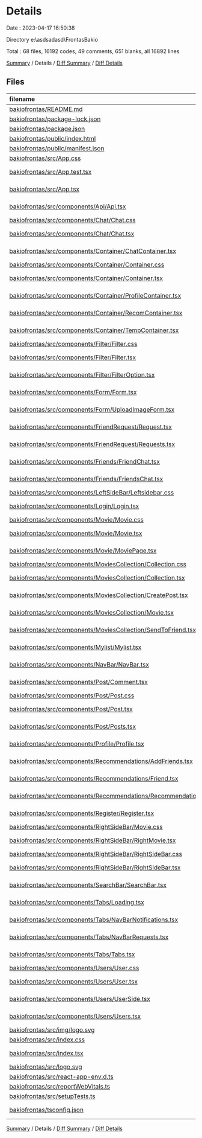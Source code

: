 # Details

Date : 2023-04-17 16:50:38

Directory e:\\asdsadasd\\FrontasBakio

Total : 68 files,  16192 codes, 49 comments, 651 blanks, all 16892 lines

[Summary](results.md) / Details / [Diff Summary](diff.md) / [Diff Details](diff-details.md)

## Files
| filename | language | code | comment | blank | total |
| :--- | :--- | ---: | ---: | ---: | ---: |
| [bakiofrontas/README.md](/bakiofrontas/README.md) | Markdown | 26 | 0 | 21 | 47 |
| [bakiofrontas/package-lock.json](/bakiofrontas/package-lock.json) | JSON | 12,561 | 0 | 1 | 12,562 |
| [bakiofrontas/package.json](/bakiofrontas/package.json) | JSON | 53 | 0 | 1 | 54 |
| [bakiofrontas/public/index.html](/bakiofrontas/public/index.html) | HTML | 20 | 23 | 1 | 44 |
| [bakiofrontas/public/manifest.json](/bakiofrontas/public/manifest.json) | JSON | 25 | 0 | 1 | 26 |
| [bakiofrontas/src/App.css](/bakiofrontas/src/App.css) | CSS | 33 | 0 | 7 | 40 |
| [bakiofrontas/src/App.test.tsx](/bakiofrontas/src/App.test.tsx) | TypeScript JSX | 8 | 0 | 2 | 10 |
| [bakiofrontas/src/App.tsx](/bakiofrontas/src/App.tsx) | TypeScript JSX | 12 | 0 | 3 | 15 |
| [bakiofrontas/src/components/Api/Api.tsx](/bakiofrontas/src/components/Api/Api.tsx) | TypeScript JSX | 54 | 0 | 11 | 65 |
| [bakiofrontas/src/components/Chat/Chat.css](/bakiofrontas/src/components/Chat/Chat.css) | CSS | 27 | 0 | 3 | 30 |
| [bakiofrontas/src/components/Chat/Chat.tsx](/bakiofrontas/src/components/Chat/Chat.tsx) | TypeScript JSX | 106 | 1 | 30 | 137 |
| [bakiofrontas/src/components/Container/ChatContainer.tsx](/bakiofrontas/src/components/Container/ChatContainer.tsx) | TypeScript JSX | 94 | 0 | 5 | 99 |
| [bakiofrontas/src/components/Container/Container.css](/bakiofrontas/src/components/Container/Container.css) | CSS | 21 | 0 | 4 | 25 |
| [bakiofrontas/src/components/Container/Container.tsx](/bakiofrontas/src/components/Container/Container.tsx) | TypeScript JSX | 58 | 0 | 2 | 60 |
| [bakiofrontas/src/components/Container/ProfileContainer.tsx](/bakiofrontas/src/components/Container/ProfileContainer.tsx) | TypeScript JSX | 57 | 0 | 4 | 61 |
| [bakiofrontas/src/components/Container/RecomContainer.tsx](/bakiofrontas/src/components/Container/RecomContainer.tsx) | TypeScript JSX | 93 | 0 | 7 | 100 |
| [bakiofrontas/src/components/Container/TempContainer.tsx](/bakiofrontas/src/components/Container/TempContainer.tsx) | TypeScript JSX | 122 | 0 | 6 | 128 |
| [bakiofrontas/src/components/Filter/Filter.css](/bakiofrontas/src/components/Filter/Filter.css) | CSS | 7 | 0 | 0 | 7 |
| [bakiofrontas/src/components/Filter/Filter.tsx](/bakiofrontas/src/components/Filter/Filter.tsx) | TypeScript JSX | 42 | 0 | 14 | 56 |
| [bakiofrontas/src/components/Filter/FilterOption.tsx](/bakiofrontas/src/components/Filter/FilterOption.tsx) | TypeScript JSX | 19 | 0 | 4 | 23 |
| [bakiofrontas/src/components/Form/Form.tsx](/bakiofrontas/src/components/Form/Form.tsx) | TypeScript JSX | 31 | 0 | 4 | 35 |
| [bakiofrontas/src/components/Form/UploadImageForm.tsx](/bakiofrontas/src/components/Form/UploadImageForm.tsx) | TypeScript JSX | 42 | 0 | 7 | 49 |
| [bakiofrontas/src/components/FriendRequest/Request.tsx](/bakiofrontas/src/components/FriendRequest/Request.tsx) | TypeScript JSX | 92 | 4 | 28 | 124 |
| [bakiofrontas/src/components/FriendRequest/Requests.tsx](/bakiofrontas/src/components/FriendRequest/Requests.tsx) | TypeScript JSX | 33 | 0 | 8 | 41 |
| [bakiofrontas/src/components/Friends/FriendChat.tsx](/bakiofrontas/src/components/Friends/FriendChat.tsx) | TypeScript JSX | 64 | 0 | 21 | 85 |
| [bakiofrontas/src/components/Friends/FriendsChat.tsx](/bakiofrontas/src/components/Friends/FriendsChat.tsx) | TypeScript JSX | 39 | 0 | 6 | 45 |
| [bakiofrontas/src/components/LeftSideBar/Leftsidebar.css](/bakiofrontas/src/components/LeftSideBar/Leftsidebar.css) | CSS | 8 | 0 | 1 | 9 |
| [bakiofrontas/src/components/Login/Login.tsx](/bakiofrontas/src/components/Login/Login.tsx) | TypeScript JSX | 105 | 0 | 11 | 116 |
| [bakiofrontas/src/components/Movie/Movie.css](/bakiofrontas/src/components/Movie/Movie.css) | CSS | 122 | 0 | 27 | 149 |
| [bakiofrontas/src/components/Movie/Movie.tsx](/bakiofrontas/src/components/Movie/Movie.tsx) | TypeScript JSX | 84 | 0 | 6 | 90 |
| [bakiofrontas/src/components/Movie/MoviePage.tsx](/bakiofrontas/src/components/Movie/MoviePage.tsx) | TypeScript JSX | 54 | 0 | 10 | 64 |
| [bakiofrontas/src/components/MoviesCollection/Collection.css](/bakiofrontas/src/components/MoviesCollection/Collection.css) | CSS | 22 | 0 | 2 | 24 |
| [bakiofrontas/src/components/MoviesCollection/Collection.tsx](/bakiofrontas/src/components/MoviesCollection/Collection.tsx) | TypeScript JSX | 83 | 0 | 24 | 107 |
| [bakiofrontas/src/components/MoviesCollection/CreatePost.tsx](/bakiofrontas/src/components/MoviesCollection/CreatePost.tsx) | TypeScript JSX | 105 | 0 | 15 | 120 |
| [bakiofrontas/src/components/MoviesCollection/Movie.tsx](/bakiofrontas/src/components/MoviesCollection/Movie.tsx) | TypeScript JSX | 66 | 0 | 17 | 83 |
| [bakiofrontas/src/components/MoviesCollection/SendToFriend.tsx](/bakiofrontas/src/components/MoviesCollection/SendToFriend.tsx) | TypeScript JSX | 56 | 2 | 8 | 66 |
| [bakiofrontas/src/components/Mylist/Mylist.tsx](/bakiofrontas/src/components/Mylist/Mylist.tsx) | TypeScript JSX | 86 | 0 | 12 | 98 |
| [bakiofrontas/src/components/NavBar/NavBar.tsx](/bakiofrontas/src/components/NavBar/NavBar.tsx) | TypeScript JSX | 194 | 0 | 30 | 224 |
| [bakiofrontas/src/components/Post/Comment.tsx](/bakiofrontas/src/components/Post/Comment.tsx) | TypeScript JSX | 29 | 0 | 3 | 32 |
| [bakiofrontas/src/components/Post/Post.css](/bakiofrontas/src/components/Post/Post.css) | CSS | 6 | 0 | 0 | 6 |
| [bakiofrontas/src/components/Post/Post.tsx](/bakiofrontas/src/components/Post/Post.tsx) | TypeScript JSX | 192 | 2 | 46 | 240 |
| [bakiofrontas/src/components/Post/Posts.tsx](/bakiofrontas/src/components/Post/Posts.tsx) | TypeScript JSX | 86 | 1 | 22 | 109 |
| [bakiofrontas/src/components/Profile/Profile.tsx](/bakiofrontas/src/components/Profile/Profile.tsx) | TypeScript JSX | 140 | 0 | 28 | 168 |
| [bakiofrontas/src/components/Recommendations/AddFriends.tsx](/bakiofrontas/src/components/Recommendations/AddFriends.tsx) | TypeScript JSX | 39 | 0 | 6 | 45 |
| [bakiofrontas/src/components/Recommendations/Friend.tsx](/bakiofrontas/src/components/Recommendations/Friend.tsx) | TypeScript JSX | 100 | 3 | 16 | 119 |
| [bakiofrontas/src/components/Recommendations/Recommendations.tsx](/bakiofrontas/src/components/Recommendations/Recommendations.tsx) | TypeScript JSX | 68 | 0 | 12 | 80 |
| [bakiofrontas/src/components/Register/Register.tsx](/bakiofrontas/src/components/Register/Register.tsx) | TypeScript JSX | 103 | 0 | 9 | 112 |
| [bakiofrontas/src/components/RightSideBar/Movie.css](/bakiofrontas/src/components/RightSideBar/Movie.css) | CSS | 12 | 0 | 0 | 12 |
| [bakiofrontas/src/components/RightSideBar/RightMovie.tsx](/bakiofrontas/src/components/RightSideBar/RightMovie.tsx) | TypeScript JSX | 34 | 0 | 11 | 45 |
| [bakiofrontas/src/components/RightSideBar/RightSideBar.css](/bakiofrontas/src/components/RightSideBar/RightSideBar.css) | CSS | 0 | 0 | 2 | 2 |
| [bakiofrontas/src/components/RightSideBar/RightSideBar.tsx](/bakiofrontas/src/components/RightSideBar/RightSideBar.tsx) | TypeScript JSX | 53 | 0 | 10 | 63 |
| [bakiofrontas/src/components/SearchBar/SearchBar.tsx](/bakiofrontas/src/components/SearchBar/SearchBar.tsx) | TypeScript JSX | 48 | 1 | 9 | 58 |
| [bakiofrontas/src/components/Tabs/Loading.tsx](/bakiofrontas/src/components/Tabs/Loading.tsx) | TypeScript JSX | 9 | 0 | 2 | 11 |
| [bakiofrontas/src/components/Tabs/NavBarNotifications.tsx](/bakiofrontas/src/components/Tabs/NavBarNotifications.tsx) | TypeScript JSX | 41 | 0 | 10 | 51 |
| [bakiofrontas/src/components/Tabs/NavBarRequests.tsx](/bakiofrontas/src/components/Tabs/NavBarRequests.tsx) | TypeScript JSX | 45 | 0 | 9 | 54 |
| [bakiofrontas/src/components/Tabs/Tabs.tsx](/bakiofrontas/src/components/Tabs/Tabs.tsx) | TypeScript JSX | 118 | 0 | 28 | 146 |
| [bakiofrontas/src/components/Users/User.css](/bakiofrontas/src/components/Users/User.css) | CSS | 28 | 0 | 6 | 34 |
| [bakiofrontas/src/components/Users/User.tsx](/bakiofrontas/src/components/Users/User.tsx) | TypeScript JSX | 98 | 4 | 22 | 124 |
| [bakiofrontas/src/components/Users/UserSide.tsx](/bakiofrontas/src/components/Users/UserSide.tsx) | TypeScript JSX | 26 | 0 | 7 | 33 |
| [bakiofrontas/src/components/Users/Users.tsx](/bakiofrontas/src/components/Users/Users.tsx) | TypeScript JSX | 38 | 0 | 7 | 45 |
| [bakiofrontas/src/img/logo.svg](/bakiofrontas/src/img/logo.svg) | XML | 53 | 0 | 1 | 54 |
| [bakiofrontas/src/index.css](/bakiofrontas/src/index.css) | CSS | 18 | 0 | 6 | 24 |
| [bakiofrontas/src/index.tsx](/bakiofrontas/src/index.tsx) | TypeScript JSX | 43 | 3 | 9 | 55 |
| [bakiofrontas/src/logo.svg](/bakiofrontas/src/logo.svg) | XML | 1 | 0 | 0 | 1 |
| [bakiofrontas/src/react-app-env.d.ts](/bakiofrontas/src/react-app-env.d.ts) | TypeScript | 0 | 1 | 1 | 2 |
| [bakiofrontas/src/reportWebVitals.ts](/bakiofrontas/src/reportWebVitals.ts) | TypeScript | 13 | 0 | 3 | 16 |
| [bakiofrontas/src/setupTests.ts](/bakiofrontas/src/setupTests.ts) | TypeScript | 1 | 4 | 1 | 6 |
| [bakiofrontas/tsconfig.json](/bakiofrontas/tsconfig.json) | JSON with Comments | 26 | 0 | 1 | 27 |

[Summary](results.md) / Details / [Diff Summary](diff.md) / [Diff Details](diff-details.md)